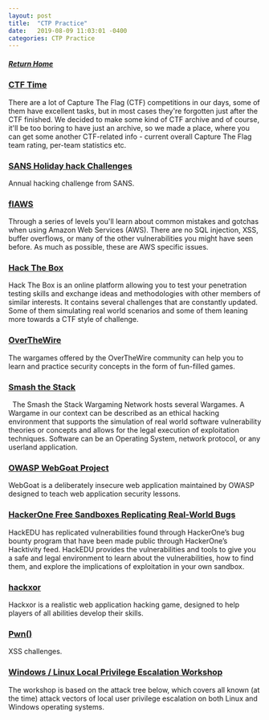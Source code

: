```yaml
---
layout: post
title:  "CTP Practice"
date:   2019-08-09 11:03:01 -0400
categories: CTP Practice
---
```

##### [Return Home](https://thegetch.github.io/penetration/testing/resources/2019/08/09/Home/)

### [CTF Time](https://ctftime.org/)

There are a lot of Capture The Flag (CTF) competitions in our days, some of them have excellent tasks, but in most cases they're forgotten just after the CTF finished. We decided to make some kind of CTF archive and of course, it'll be too boring to have just an archive, so we made a place, where you can get some another CTF-related info - current overall Capture The Flag team rating, per-team statistics etc.

### [SANS Holiday hack Challenges](https://holidayhackchallenge.com/past-challenges/)

Annual hacking challenge from SANS.

### [flAWS](http://flaws.cloud/)

Through a series of levels you'll learn about common mistakes and gotchas when using Amazon Web Services (AWS). There are no SQL injection, XSS, buffer overflows, or many of the other vulnerabilities you might have seen before. As much as possible, these are AWS specific issues.

### [Hack The Box](https://www.hackthebox.eu/)

Hack The Box is an online platform allowing you to test your penetration testing skills and exchange ideas and methodologies with other members of similar interests. It contains several challenges that are constantly updated. Some of them simulating real world scenarios and some of them leaning more towards a CTF style of challenge.
 
### [OverTheWire](http://overthewire.org/wargames/)

The wargames offered by the OverTheWire community can help you to learn and practice security concepts in the form of fun-filled games.

### [Smash the Stack](http://smashthestack.org/)
 
The Smash the Stack Wargaming Network hosts several Wargames. A Wargame in our context can be described as an ethical hacking environment that supports the simulation of real world software vulnerability theories or concepts and allows for the legal execution of exploitation techniques. Software can be an Operating System, network protocol, or any userland application.

### [OWASP WebGoat Project](https://www.owasp.org/index.php/Category:OWASP_WebGoat_Project)

WebGoat is a deliberately insecure web application maintained by OWASP designed to teach web application security lessons.

### [HackerOne Free Sandboxes Replicating Real-World Bugs](https://hackedu.io/hacktivity/)

HackEDU has replicated vulnerabilities found through HackerOne’s bug bounty program that have been made public through HackerOne’s Hacktivity feed. HackEDU provides the vulnerabilities and tools to give you a safe and legal environment to learn about the vulnerabilities, how to find them, and explore the implications of exploitation in your own sandbox.

### [hackxor](https://hackxor.net/)

Hackxor is a realistic web application hacking game, designed to help players of all abilities develop their skills.

### [Pwn()](https://xss.pwnfunction.com/)

XSS challenges.

### [Windows / Linux Local Privilege Escalation Workshop](https://github.com/sagishahar/lpeworkshop)

The workshop is based on the attack tree below, which covers all known (at the time) attack vectors of local user privilege escalation on both Linux and Windows operating systems. 
